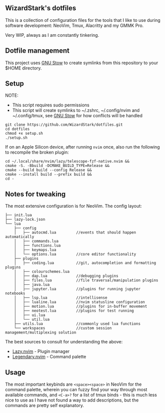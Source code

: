 ## WizardStark's dotfiles

This is a collection of configuration files for the tools that I like to use
during software development: NeoVim, Tmux, Alacritty and my GMMK Pro.

Very WIP, always as I am constantly tinkering.

## Dotfile management

This project uses [GNU Stow](https://www.gnu.org/software/stow/) to create symlinks
from this repository to your $HOME directory.

## Setup

NOTE:

- This script requires sudo permissions
- This script will create symlinks to ~/.zshrc, ~/.config/nvim and ~/.config/tmux,
  see [GNU Stow](https://www.gnu.org/software/stow/manual/stow.html#Conflicts) for how conflicts will be handled

```
git clone https://github.com/WizardStark/dotfiles.git
cd dotfiles
chmod +x setup.sh
./setup.sh
```

If on an Apple Silicon device, after running `nvim` once, also
run the following to recompile the broken plugin:

```
cd ~/.local/share/nvim/lazy/telescope-fzf-native.nvim &&
cmake -S. -Bbuild -DCMAKE_BUILD_TYPE=Release &&
cmake --build build --config Release &&
cmake --install build --prefix build &&
cd -
```

## Notes for tweaking

The most extensive configuration is for NeoVim. The config layout:

```
├── init.lua
├── lazy-lock.json
└── lua
    ├── config
    │   ├── autocmd.lua         //events that should happen automatically
    │   ├── commands.lua
    │   ├── functions.lua
    │   ├── keymaps.lua
    │   └── options.lua         //core editor functionality
    ├── plugins
    │   ├── coding.lua          //git, autocompletion and formatting plugins
    │   ├── colourschemes.lua
    │   ├── dap.lua             //debugging plugins
    │   ├── files.lua           //file traversal/manipulation plugins
    │   ├── java.lua
    │   ├── jupyter.lua         //plugins for running jupyter notebooks
    │   ├── lsp.lua             //intellisense
    │   ├── lualine.lua         //nvim statusline configuration
    │   ├── motion.lua          //plugins for in-buffer movement
    │   ├── neotest.lua         //plugins for test running
    │   ├── ui.lua
    │   └── util.lua
    ├── utils.lua               //commonly used lua functions
    └── workspaces              //custom session management/multiplexing solution
```

The best sources to consult for understanding the above:

- [Lazy.nvim](https://github.com/folke/lazy.nvim) - Plugin manager
- [Legendary.nvim](https://github.com/mrjones2014/legendary.nvim) - Command palette

## Usage

The most important keybinds are `<space><space>` in NeoVim for the command palette,
wherein you can fuzzy find your way through most available commands, and `<C-a>?` for
a list of tmux binds - this is much less nice to use as I have not found a way to add
descriptions, but the commands are pretty self explanatory.
